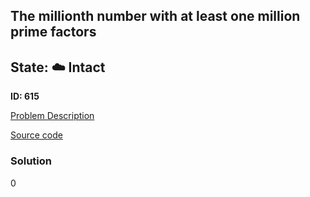 ## The millionth number with at least one million prime factors

## State: :cloud: **Intact**

**ID: 615**

[Problem Description](https://projecteuler.net/problem=615)

[Source code](main.cpp)

### Solution
0